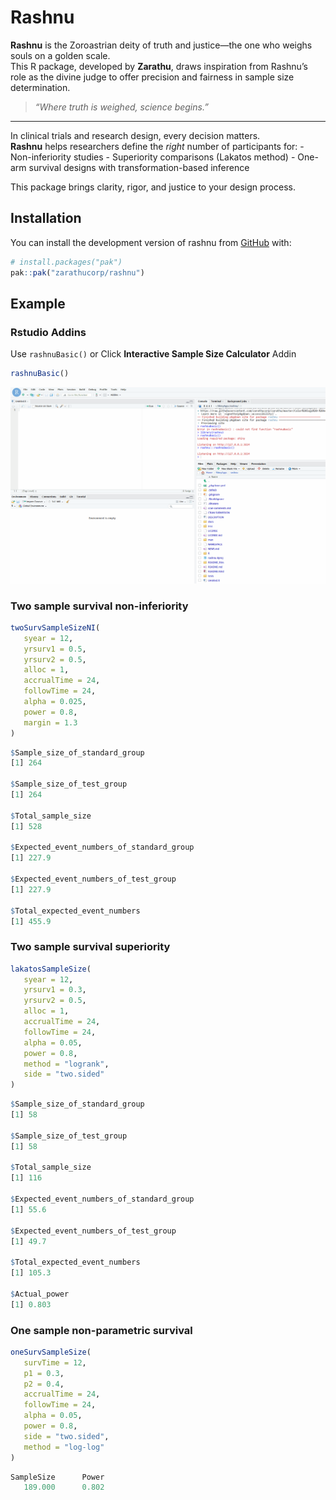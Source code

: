 
# Rashnu

**Rashnu** is the Zoroastrian deity of truth and justice—the one who
weighs souls on a golden scale.  
This R package, developed by **Zarathu**, draws inspiration from
Rashnu’s role as the divine judge to offer precision and fairness in
sample size determination.

> *“Where truth is weighed, science begins.”*

------------------------------------------------------------------------

In clinical trials and research design, every decision matters.  
**Rashnu** helps researchers define the *right* number of participants
for: - Non-inferiority studies - Superiority comparisons (Lakatos
method) - One-arm survival designs with transformation-based inference

This package brings clarity, rigor, and justice to your design process.

## Installation

You can install the development version of rashnu from
[GitHub](https://github.com/zarathucorp/rashnu) with:

``` r
# install.packages("pak")
pak::pak("zarathucorp/rashnu")
```

## Example

### Rstudio Addins

Use `rashnuBasic()` or Click **Interactive Sample Size Calculator**
Addin

``` r
rashnuBasic()
```

![](man/figures/addin.gif)

### Two sample survival non-inferiority

``` r
twoSurvSampleSizeNI(
   syear = 12,
   yrsurv1 = 0.5,
   yrsurv2 = 0.5,
   alloc = 1,
   accrualTime = 24,
   followTime = 24,
   alpha = 0.025,
   power = 0.8,
   margin = 1.3
)
```

``` r
$Sample_size_of_standard_group
[1] 264

$Sample_size_of_test_group
[1] 264

$Total_sample_size
[1] 528

$Expected_event_numbers_of_standard_group
[1] 227.9

$Expected_event_numbers_of_test_group
[1] 227.9

$Total_expected_event_numbers
[1] 455.9
```

### Two sample survival superiority

``` r
lakatosSampleSize(
   syear = 12,
   yrsurv1 = 0.3,
   yrsurv2 = 0.5,
   alloc = 1,
   accrualTime = 24,
   followTime = 24,
   alpha = 0.05,
   power = 0.8,
   method = "logrank",
   side = "two.sided"
)
```

``` r
$Sample_size_of_standard_group
[1] 58

$Sample_size_of_test_group
[1] 58

$Total_sample_size
[1] 116

$Expected_event_numbers_of_standard_group
[1] 55.6

$Expected_event_numbers_of_test_group
[1] 49.7

$Total_expected_event_numbers
[1] 105.3

$Actual_power
[1] 0.803
```

### One sample non-parametric survival

``` r
oneSurvSampleSize(
   survTime = 12,
   p1 = 0.3,
   p2 = 0.4,
   accrualTime = 24,
   followTime = 24,
   alpha = 0.05,
   power = 0.8,
   side = "two.sided",
   method = "log-log"
)
```

``` r
SampleSize      Power 
   189.000      0.802 
```
